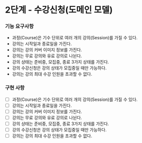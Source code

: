 # 2단계 - 수강신청(도메인 모델)

### 기능 요구사항
- 과정(Course)은 기수 단위로 여러 개의 강의(Session)를 가질 수 있다.
- 강의는 시작일과 종료일을 가진다.
- 강의는 강의 커버 이미지 정보를 가진다.
- 강의는 무료 강의와 유료 강의로 나뉜다.
- 강의 상태는 준비중, 모집중, 종료 3가지 상태를 가진다.
- 강의 수강신청은 강의 상태가 모집중일 때만 가능하다.
- 강의는 강의 최대 수강 인원을 초과할 수 없다.

### 구현 사항
-[ ] 과정(Course)은 기수 단위로 여러 개의 강의(Session)를 가질 수 있다.
-[ ] 강의는 시작일과 종료일을 가진다.
-[ ] 강의는 강의 커버 이미지 정보를 가진다.
-[ ] 강의는 무료 강의와 유료 강의로 나뉜다.
-[ ] 강의 상태는 준비중, 모집중, 종료 3가지 상태를 가진다.
-[ ] 강의 수강신청은 강의 상태가 모집중일 때만 가능하다.
-[ ] 강의는 강의 최대 수강 인원을 초과할 수 없다.
